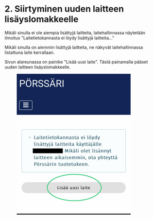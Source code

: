 # 2. Siirtyminen uuden laitteen lisäyslomakkeelle

Mikäli sinulla ei ole aiempia lisättyjä laitteita, laitehallinnassa näytetään ilmoitus "Laitetietokannasta ei löydy lisättyjä laitteita..."

Mikäli sinulla on aiemmin lisättyjä laitteita, ne näkyvät laitehallinnassa listattuna laite kerrallaan.

Sivun alareunassa on painike "Lisää uusi laite". Tästä painamalla pääset uuden laitteen lisäyslomakkeelle.

<div data-full-width="false">

<figure><img src="../../../../.gitbook/assets/IMG_43872.jpg" alt="" width="375"><figcaption></figcaption></figure>

</div>
